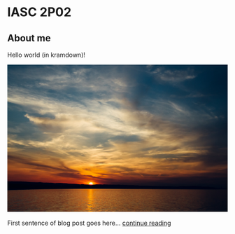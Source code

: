 # IASC 2P02

## About me

Hello world (in kramdown)!

![](images/sunset.jpg)

First sentence of blog post goes here... [continue reading](blog)
